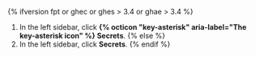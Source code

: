 {% ifversion fpt or ghec or ghes > 3.4 or ghae > 3.4 %}
1. In the left sidebar, click **{% octicon "key-asterisk" aria-label="The key-asterisk icon" %} Secrets**.
{% else %}
1. In the left sidebar, click **Secrets**.
{% endif %}
